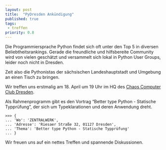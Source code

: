 ```yaml
---
layout: post
title:  "PyDresden Ankündigung"
published: true
tags: 
 - treffen
priority: 0.8
---
```

Die Programmiersprache Python findet sich oft unter den Top 5 in diversen Beliebtheitsrankings. Gerade die
freundliche und hilfsbereite Community wird von vielen geschätzt und versammelt sich lokal in Python User Groups,
leider noch nicht in Dresden.

Zeit also die Pythonistas der sächsischen Landeshauptstadt und Umgebung an einen Tisch zu bringen.

Wir treffen uns erstmalig am 18. April um 19 Uhr im HQ des [Chaos Computer Club Dresden](https://c3d2.de).

Als Rahmenprogramm gibt es den Vortrag “Better type Python - Statische Typprüfung”, der sich um Typeklarationen und
deren Anwendung dreht.

    >>> {
    ... 'Wo': 'ZENTRALWERK',
    ... 'Adresse': 'Riesaer Straße 32, 01127 Dresden',
    ... 'Thema': 'Better type Python - Statische Typprüfung'
    ... }

Wir freuen uns auf ein nettes Treffen und spannende Diskussionen.
